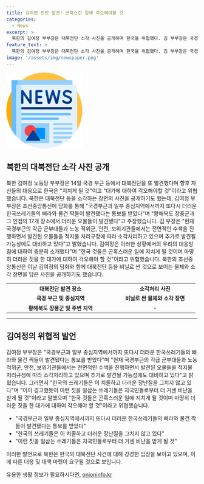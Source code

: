 ```yaml
---
title: 김여정 전단 발견! 곤혹스런 일에 각오해야할 것
categories:
  - News
excerpt: >
  북한의 김여정 부부장은 대북전단 소각 사진을 공개하며 한국을 위협했다. 김 부부장은 국경 부근과 일부 지역에서 더러운 쓰레기들을 발견했다고 주장하며 한국의 쓰레기들은 자국민들로부터 더 거센 비난을 받게 될 것이라며 대가에 대하여 각오해야 할 것이라고 경고했다. 조선중앙통신은 소각 장면을 포함한 사진을 공개하며 이에 대한 논란이 예상된다.북한의 위협과 관련한 자세한 내용은 노컷뉴스 사이트에서 확인할 수 있다.
feature_text: >
  북한의 김여정 부부장은 대북전단 소각 사진을 공개하며 한국을 위협했다. 김 부부장은 국경 부근과 일부 지역에서 더러운 쓰레기들을 발견했다고 주장하며 한국의 쓰레기들은 자국민들로부터 더 거센 비난을 받게 될 것이라며 대가에 대하여 각오해야 할 것이라고 경고했다. 조선중앙통신은 소각 장면을 포함한 사진을 공개하며 이에 대한 논란이 예상된다.북한의 위협과 관련한 자세한 내용은 노컷뉴스 사이트에서 확인할 수 있다.
image: '/assets/img/newspaper.png'
---
```


<p><img src="/assets/img/newspaper.png" alt="kimp 속보" /></p>

<h2 data-ke-size="size26">북한의 대북전단 소각 사진 공개</h2>

<p data-ke-size="size16">북한 김여정 노동당 부부장은 14일 국경 부근 등에서 대북전단을 또 발견했다며 향후 자신들의 대응으로 한국은 "지치게 될 것"이고 "대가에 대하여 각오해야할 것"이라고 위협했습니다. 북한은 대북전단 등을 소각하는 장면의 사진을 공개하기도 했는데, 김여정 부부장은 조선중앙통신에 담화를 통해 "국경부근과 일부 종심지역에서까지 또다시 더러운 한국쓰레기들의 삐라와 물건 짝들이 발견됐다는 통보를 받았다"며 "황해북도 장풍군과 그 인접의 17개 장소에서 더러운 오물들이 발견됐다"고 주장했습니다. 김 부장은 "현재 국경부근의 각급 군부대들과 노농 적위군, 안전, 보위기관들에서는 전면적인 수색을 진행하면서 발견된 오물들을 적지물 처리규정에 따라 소각처리하고 있으며 추가로 발견될 가능성에도 대비하고 있다"고 밝혔습니다. 김여정은 이러한 상황에서의 우리의 대응방침에 대하여 충분히 소개했다"며 "한국 것들은 곤혹스러운 일에 지치게 될 것이며 마땅히 더러운 짓을 한 대가에 대하여 각오해야 할 것"이라고 위협했습니다. 북한의 조선중앙통신은 이날 김여정의 담화와 함께 대북전단 등을 비닐로 싼 것으로 보이는 물체와 소각 장면을 담은 사진을 공개하기도 했습니다.</p>

<table>
    <tr>
        <th style="text-align: center; width: 271px;"><b>대북전단 발견 장소</b></th>
        <th style="text-align: center; width: 199px;"><b>소각처리 사진</b></th>
    </tr>
    <tr>
        <td style="text-align: center; height: 17px;"><b>국경 부근 및 종심지역</b></td>
        <td style="text-align: center; height: 17px;"><b>비닐로 싼 물체와 소각 장면</b></td>
    </tr>
    <tr>
        <td style="text-align: center; height: 17px;"><b>황해북도 장풍군 및 주변 지역</b></td>
        <td style="text-align: center; height: 17px;"><b>-</b></td>
    </tr>
</table>

<hr>

<h2 data-ke-size="size26">김여정의 위협적 발언</h2>

<p data-ke-size="size16">김여정 부부장은 "국경부근과 일부 종심지역에서까지 또다시 더러운 한국쓰레기들의 삐라와 물건 짝들이 발견됐다는 통보를 받았다"며 "현재 국경부근의 각급 군부대들과 노농 적위군, 안전, 보위기관들에서는 전면적인 수색을 진행하면서 발견된 오물들을 적지물 처리규정에 따라 소각처리하고 있으며 추가로 발견될 가능성에도 대비하고 있다"고 밝혔습니다. 그러면서 "한국의 쓰레기들은 이 치졸하고 더러운 장난질을 그치지 않고 있다"며 "이미 경고했듯이 이런 짓을 일삼는 쓰레기들은 자국민들로부터 더 거센 비난을 받게 될 것"이라고 말했으며 "한국 것들은 곤혹스러운 일에 지치게 될 것이며 마땅히 더러운 짓을 한 대가에 대하여 각오해야 할 것"이라고 위협했습니다.</p>

<ul>
    <li>"국경부근과 일부 종심지역에서까지 또다시 더러운 한국쓰레기들의 삐라와 물건 짝들이 발견됐다는 통보를 받았다"</li>
    <li>"한국의 쓰레기들은 이 치졸하고 더러운 장난질을 그치지 않고 있다"</li>
    <li>"이런 짓을 일삼는 쓰레기들은 자국민들로부터 더 거센 비난을 받게 될 것"</li>
</ul>

<p data-ke-size="size16">이러한 발언으로 북한은 한국의 대북전단 사건에 대해 강경한 입장을 보이고 있으며, 이에 따른 대응 및 대책 마련이 요구될 것으로 보입니다.</p>
유용한 생활 정보가 필요하시다면, <a href="https://onioninfo.kr" rel="dofollow">onioninfo.kr</a>


